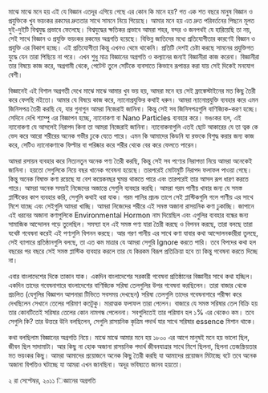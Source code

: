 মাঝে মাঝে মনে হয় এই যে বিজ্ঞান এতদূর এগিয়ে গেছে এর কোন কি মানে হয়? গত এক শত বছরে মানুষ বিজ্ঞান ও প্রযুক্তিকে খুব ভয়ংকর রকমের দ্রুততার সাথে সামনে নিয়ে গিয়েছে। আমার মনে হয় এত দ্রুত পরিবর্তনের পিছনে মূলত দুই-দুইটি বিশ্বযুদ্ধ প্রভাবে ফেলেছে। বিশ্বযুদ্ধের ক্ষতিকর প্রভাবে আমরা শহর, বন্দর ও জনপথই যে হারিয়েছি তা নয়, সেই সাথে বিজ্ঞান ও প্রযুক্তি ভয়ংকর রকমের অগ্রগতি হয়েছে। বিভিন্ন জাতিদের মধ্যে প্রতিযোগীতার কারণেই বিজ্ঞান ও প্রযুক্তি এর বিকাশ হচ্ছে। এই প্রতিযোগীতা কিন্তু এখনও থেমে থাকেনি। প্রতিটি দেশই চেষ্টা করছে সামনের প্রযুক্তিগত যুদ্ধে যেন তারা পিছিয়ে না পরে। এখন শুধু মাত্র বিজ্ঞানের অগ্রগতি ও কল্যানের জন্যই বিজ্ঞানীরা কাজ করেনা। বিজ্ঞানীরা তার বিষয়ে কাজ করে, অগ্রগামী থেকে, পেটেন্ট তুলে সেটিকে ব্যবসাতে কিভাবে রূপান্তর করা যায় সেই দিকেই মনযোগ বেশী।  
  
বিজ্ঞানেই এই বিশাল অগ্রগতী দেখে মাঝে মাঝে আমার খুব ভয় হয়, আমরা মনে হয় সেই ফ্রাঙ্কেস্টাইনের মত কিছু তৈরী করে ফেলছি নইতো। আমার যে বিষয়ে কাজ করে, ন্যানোপ্রযুক্তির কথাই ধরুন। আমরা ন্যানোপ্রযুক্তি ব্যবহার করে এমন জিনিসপত্র তৈরী করছি যে, যার গুনাগুন আমরা নিজেরাই জানিনা। কিন্তু সেই সব জিনিসপত্রগুলি বাণিজ্যিক-করণ হচ্ছে। সেদিনে দেখি শ্যাম্পু এর বিজ্ঞাপন হচ্ছে, ন্যানোকণা বা Nano Particles ব্যবহার করে। ভঙংকর হল, এই ন্যানোকণা যে আসলেই নিরাপদ কিনা তা আমরা নিজেরাই জানিনা। ন্যানোকনাগুলি এতই ছোট আকারের যে তা ত্বক কে ভেদ করে আরো শরীরের অনেক গভীর ঢুকে যেতে পারে। এমন কি আমাদের কিডনি যা রক্তকে বিশুদ্ধ করার জন্য কাজ করে, সেটিও ন্যানোকণাকে ফিল্টার বা পরিষ্কার করে শরীর থেকে বের করে ফেলতে পারেন।  
  
আমরা রসায়ন ব্যবহার করে নিত্যনতুন অনেক পণ্য তৈরী করছি, কিন্তু সেই সব পণ্যের নিরাপত্তা নিয়ে আমরা অনেকেই জানিনা। হয়তো সেগুলিকে নিয়ে বছর খানেক গবেষনা হয়েছে। তারপরেই মোটামুটি নিরাপদ ফলাফল পাওয়া গেছে। কিন্তু অনেক বিষাক্ত কণা রয়েছে যা বেশ কয়েকবছর ঘুমন্ত থাকতে পারে এবং তারপরেই তার আসল রূপ ধারণ করতে পারে। আমরা অনেক সময়ই নিজেদের অজান্তে সেগুলি ব্যবহার করছি। আমরা গরম পাণীয় খাবার জন্য যে সমস্ত প্লাস্টিকের কাপ ব্যবহার করি, সেগুলি কথাই ধরা যাক। গরম পানির প্রচন্ড তাপে সেই প্লাস্টিকগুলি গলে পাণীয় এর সাথে মিশে যাচ্ছে এবং সেইগুলি আমরা খাচ্ছি। আমরা নিজেদের শরীরে এই সমস্ত অজানা রাসয়নিক কণা ঢুকাচ্ছি। জাপানে এই ধরনের অজানা কণাগুলিকে Environmental Hormon নাম দিয়েছিল এবং এগুলির ব্যবহার বন্ধের জন্য সামাজিক আন্দোলন গড়ে তুলেছিল। সমস্যা হল এই সমস্ত পণ্য যারা তৈরী করছে ও বিপনন করছে, তারা বলছে তারা যথেষ্ট গবেষনা করেই এই পণ্যগুলি বিপনন করছে। আর গরণ পানীয় এর সাথে কণা যাবার কথা আন্দোলনকারীরা তুলছে, সেই ব্যাপারে প্রতিষ্ঠানগুলি বলছে, তা এত কম মাত্রার যে আমরা সেগুরি Ignore করতে পারি। তবে বিপদের কথা হল বছরের পর বছরে সেই সমস্ত প্লাস্টিক ব্যবহার করলে তার যে কিরকম বিরূপ প্রতিক্রিয়া হবে তা কিন্তু গবেষনা করতে দিচ্ছে না।  
  
এবার বাংলাদেশের দিকে তাকান যাক। একদিন বাংলাদেশের সরকারী গবেষনা প্রতিষ্ঠানের বিজ্ঞানীর সাথে কথা হচ্ছিল। একদিন তাদের গবেষনাগারে বাংলাদেশের বাণিজ্যিক সরিষা তেলগুলির উপর গবেষনা করছিলেন। তারা বাজার থেকে প্রচলিত (যেগুলির বিজ্ঞাপন আপনারা টিভিতে সবসময় দেখছেন) সরিষা তেলগুলি তাদের গবেষনাগারে পরীক্ষা করে দেখছিলেন সেখানে তেলের পরিমাণ কতটুকু। মারাত্মক ফলাফল তারা পেলেন। বাজারে যে সমস্ত সরিষার তেল বিক্রি হয় তার কোনটিতেই সরিষার তেলের কোন নামগন্ধ পেলেননা। সবগুলিতেই তার পরিমান হল ১% এর থেকেও কম। তবে সেগুলি কি? তার উত্তরে উনি বলছিলেন, সেগুলি রাসয়নিক কৃত্রিম পদার্থ যার সাথে সরিষার essence মিশান থাকে।  
  
কথা বলছিলাম বিজ্ঞানের অগ্রগতি নিয়ে। মাঝে মাঝে আমার মনে হয় ১৮০০ এর আগে মানুষই মনে হয় ভালো ছিল, জীবন ছিল সাদামাটা। আর কিছু না হোক অজানা রাসয়নিক পদার্থ জীবনযাত্রার সাথে মিশে ছিলনা, ছিলনা তেজস্ক্রিয়তার মত ভয়ংকর কিছু। আমরা আমাদের প্রয়োজনে অনেক কিছু তৈরী করছি যা আমাদের প্রয়োজন মিটাচ্ছে বটে তবে অনেক অজানা বিপত্তিও ঘটাচ্ছে যা আমরা এখন জানছিনা। অদূর ভবিষ্যতে জানব হয়তো।

২ রা সেপ্টেম্বর, ২০১১  িজ্ঞানের অগ্রগতি 